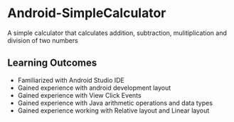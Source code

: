 # Android-SimpleCalculator
A simple calculator that calculates addition, subtraction, mulitiplication and division of two numbers

## Learning Outcomes
- Familiarized with Android Studio IDE
- Gained experience with android development layout
- Gained experience with View Click Events
- Gained experience with Java arithmetic operations and data types
- Gained experience working with Relative layout and Linear layout
